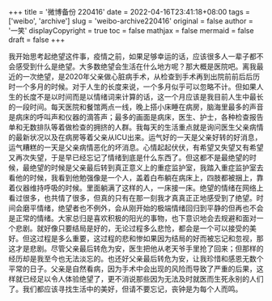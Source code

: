 +++
title = '微博备份 220416'
date = 2022-04-16T23:41:18+08:00
tags = ['weibo', 'archive']
slug = 'weibo-archive220416'
original = false
author = '一笑'
displayCopyright = true
toc = false
mathjax = false
mermaid = false
draft = false
+++

我开始思考起绝望这件事，疫情之前，如果足够幸运的话，应该很多人一辈子都不会感受到什么是绝望。大多数绝望会生活在什么地方呢？那大概是医院吧。离我最近的一次绝望，是2020年父亲做心脏病手术，从检查到手术再到出院前前后后历时一个多月的时候。对于人生的长度来说，一个多月似乎可以忽略不计。但如果人生的长度不是以时间而是以情绪词来计算的话，这一个月应该是我目前人生中最长的一段时间。每天医院和餐馆两点一线，晚上搭小床睡在病房，脑海里最多的声音是病床的呼叫声和仪器的滴答声；最多的画面是病床，医生、护士，各种检查报告单和无数排队等着做检查的拥挤的人群。我每天的生活重点就是询问医生父亲病情的最新状况以及在病房等着父亲从ICU出来。运气好的一天是父亲好转的好消息，运气糟糕的一天是父亲病情恶化的坏消息。心情起起伏伏，有希望又失望又有希望又再次失望，于是早已经忘记了情绪到底是什么东西了。但这都不是最绝望的时候，最绝望的时候是父亲最后转到真正意义上的重症监护室，我踏入重症监护室去看他的时候，我看到他勉强像是一个人，盖着白布躺在病床上，四肢都被捆上，靠着仪器维持呼吸的时候。里面躺满了这样的人，一床接一床。绝望的情绪在网络上看过很多，也共情了很多，但真的只有在那一刻我才真真正正地感受到了绝望。时间会磨平情绪，绝望者也不例外，会从刚开始的极端情绪回归到平静的但再也不会是正常的情绪。大家总归是喜欢积极的阳光的事物，也下意识地会去规避和面对一个悲剧。就好像只要结局是好的，无论过程多么悲怆，都会是一个可以接受的美好。但这过程是多么重要，这过程的悲和惨如果因为结局的好而被忘记和忽视，那这才是悲剧。尽管父亲最后转危为安，医生把他从老天爷手里抢了回来；但那样的经历却是我至今也无法淡忘的。也还好父亲最后转危为安，让我珍惜和感恩无数个平常的日子。父亲是自然看病，因为手术中会出现的风险而导致了严重的后果，这样就已经足以令人体验绝望了，更不消说那些因为无法及时就医而生死永别的人们了。我们都应该寻找生活中的美好，但请不要忘记，丧钟是为每个人而鸣。
